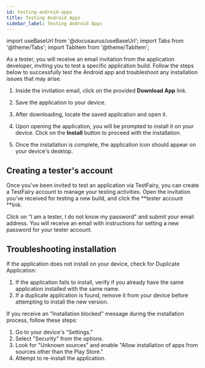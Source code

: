 ```yaml
---
id: testing-android-apps
title: Testing Android Apps
sidebar_label: Testing Android Apps
---
```


import useBaseUrl from '@docusaurus/useBaseUrl';
import Tabs from '@theme/Tabs';
import TabItem from '@theme/TabItem';

As a tester, you will receive an email invitation from the application developer, inviting you to test a specific application build. Follow the steps below to successfully test the Android app and troubleshoot any installation issues that may arise.

1. Inside the invitation email, click on the provided **Download App** link.

2. Save the application to your device.

3. After downloading, locate the saved application and open it.

4. Upon opening the application, you will be prompted to install it on your device. Click on the **Install** button to proceed with the installation.

5. Once the installation is complete, the application icon should appear on your device's desktop.

## Creating a tester's account

Once you've been invited to test an application via TestFairy, you can create a TestFairy account to manage your testing activities. Open the invitation you've received for testing a new build, and click the **tester account **link.

Click on "I am a tester, I do not know my password" and submit your email address. You will receive an email with instructions for setting a new password for your
tester account.

## Troubleshooting installation

If the application does not install on your device, check for Duplicate Application:

1. If the application fails to install, verify if you already have the same application installed with the same name.
2. If a duplicate application is found, remove it from your device before attempting to install the new version.

If you receive an "Installation blocked" message during the installation process, follow these steps:

1. Go to your device's "Settings."
2. Select "Security" from the options.
3. Look for "Unknown sources" and enable "Allow installation of apps from sources other than the Play Store."
4. Attempt to re-install the application.
